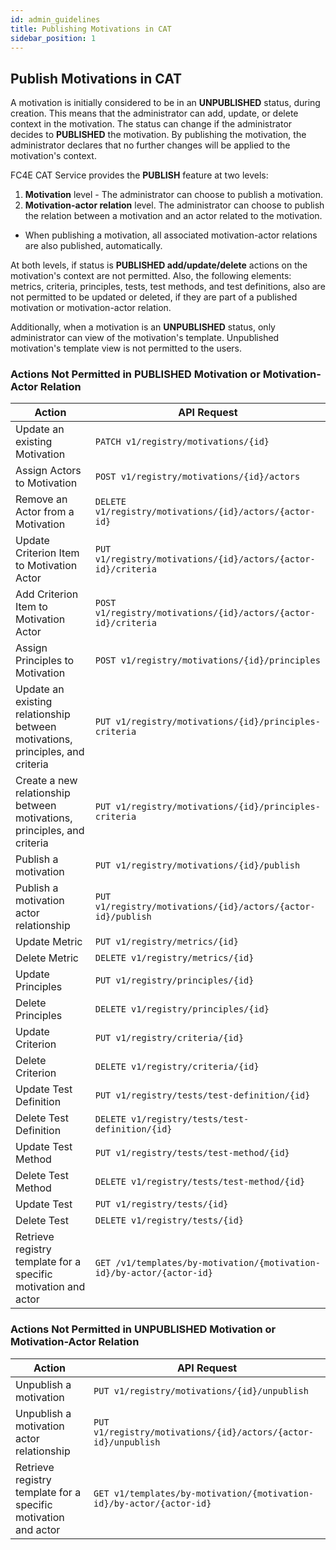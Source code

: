 ```yaml
---
id: admin_guidelines
title: Publishing Motivations in CAT 
sidebar_position: 1
---
```


## Publish Motivations in CAT 

A motivation is initially considered to be in an **UNPUBLISHED** status, during creation. This means that the administrator can add, update, or delete context in the motivation.
The status can change if the administrator decides to **PUBLISHED** the motivation. By publishing the motivation, the administrator 
declares that no further changes will be applied to the motivation's context. 

FC4E CAT Service provides the **PUBLISH** feature at two levels:
1. **Motivation** level - The administrator can choose to publish a motivation.
2. **Motivation-actor relation** level. The administrator can choose to publish the relation between a motivation and an actor related to the motivation.

- When publishing a motivation, all associated motivation-actor relations are also published, automatically.

At both levels, if status is **PUBLISHED add/update/delete** actions on the motivation's context are not permitted. Also, the following elements: metrics, criteria, principles, tests, test methods, and test definitions, also are not permitted to be updated or deleted, if they are part of a published motivation or motivation-actor relation.

Additionally, when a motivation is an **UNPUBLISHED** status, only administrator can view of the motivation's template. Unpublished motivation's template view is not permitted to the users.

### Actions Not Permitted in PUBLISHED Motivation or Motivation-Actor Relation

| Action | API Request |
|--------|-------------|
| Update an existing Motivation | `PATCH v1/registry/motivations/{id}` |
| Assign Actors to Motivation | `POST v1/registry/motivations/{id}/actors` |
| Remove an Actor from a Motivation | `DELETE v1/registry/motivations/{id}/actors/{actor-id}` |
| Update Criterion Item to Motivation Actor | `PUT v1/registry/motivations/{id}/actors/{actor-id}/criteria` |
| Add Criterion Item to Motivation Actor | `POST v1/registry/motivations/{id}/actors/{actor-id}/criteria` |
| Assign Principles to Motivation | `POST v1/registry/motivations/{id}/principles` |
| Update an existing relationship between motivations, principles, and criteria | `PUT v1/registry/motivations/{id}/principles-criteria` |
| Create a new relationship between motivations, principles, and criteria | `PUT v1/registry/motivations/{id}/principles-criteria` |
| Publish a motivation | `PUT v1/registry/motivations/{id}/publish` |
| Publish a motivation actor relationship | `PUT v1/registry/motivations/{id}/actors/{actor-id}/publish` |
| Update Metric | `PUT v1/registry/metrics/{id}` |
| Delete Metric | `DELETE v1/registry/metrics/{id}` |
| Update Principles | `PUT v1/registry/principles/{id}` |
| Delete Principles | `DELETE v1/registry/principles/{id}` |
| Update Criterion | `PUT v1/registry/criteria/{id}` |
| Delete Criterion | `DELETE v1/registry/criteria/{id}` |
| Update Test Definition | `PUT v1/registry/tests/test-definition/{id}` |
| Delete Test Definition | `DELETE v1/registry/tests/test-definition/{id}` |
| Update Test Method | `PUT v1/registry/tests/test-method/{id}` |
| Delete Test Method | `DELETE v1/registry/tests/test-method/{id}` |
| Update Test | `PUT v1/registry/tests/{id}` |
| Delete Test | `DELETE v1/registry/tests/{id}` |
| Retrieve registry template for a specific motivation and actor | `GET /v1/templates/by-motivation/{motivation-id}/by-actor/{actor-id}` |


### Actions Not Permitted in UNPUBLISHED Motivation or Motivation-Actor Relation

| Action | API Request |
|--------|-------------|
| Unpublish a motivation | `PUT v1/registry/motivations/{id}/unpublish` 
| Unpublish a motivation actor relationship| `PUT v1/registry/motivations/{id}/actors/{actor-id}/unpublish` 
| Retrieve registry template for a specific motivation and actor  | `GET v1/templates/by-motivation/{motivation-id}/by-actor/{actor-id}` |
